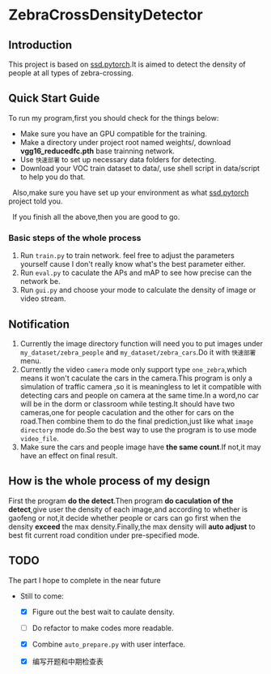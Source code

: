 # ZebraCrossDensityDetector

## Introduction
This project is based on [ssd.pytorch](https://github.com/amdegroot/ssd.pytorch).It is aimed to detect the density of people at all types of zebra-crossing.

## Quick Start Guide
To run my program,first you should check for the things below:
- Make sure you have an GPU compatible for the training.
- Make a directory under project root named weights/, download **vgg16_reducedfc.pth** base trainning network.
- Use `快速部署` to set up necessary data folders for detecting.
- Download your VOC train dataset to data/, use shell script in data/script to help you do that.

&nbsp;
Also,make sure you have set up your environment as what [ssd.pytorch](https://github.com/amdegroot/ssd.pytorch) project told you.

&nbsp;
If you finish all the above,then you are good to go.


### Basic steps of the whole process
1. Run `train.py` to train network. feel free to adjust the parameters yourself cause I don't really know what's the best parameter either.
2. Run `eval.py` to caculate the APs and mAP to see how precise can the network be.
3. Run `gui.py` and choose your mode to calculate the density of image or video stream.

## Notification
1. Currently the image directory function will need you to put images under `my_dataset/zebra_people` and `my_dataset/zebra_cars`.Do it with `快速部署` menu.
2. Currently the video `camera` mode only support type `one_zebra`,which means it won't caculate the cars in the camera.This program is only a simulation of traffic camera ,so it is meaningless to let it compatible with detecting cars and people on camera at the same time.In a word,no car will be in the dorm or classroom while testing.It should have two cameras,one for people caculation and the other for cars on the road.Then combine them to do the final prediction,just like what `image directory` mode do.So the best way to use the program is to use mode `video_file`.
3. Make sure the cars and people image have **the same count**.If not,it may have an effect on final result.

## How is the whole process of my design
First the program **do the detect**.Then program **do caculation of the detect**,give user the density of each image,and according to whether is gaofeng or not,it decide whether people or cars can go first when the density **exceed** the max density.Finally,the max density will **auto adjust** to best fit current road condition under pre-specified mode.

## TODO
The part I hope to complete in the near future
- Still to come:
  * [x] Figure out the best wait to caulate density.
  * [ ] Do refactor to make codes more readable.
  * [x] Combine `auto_prepare.py` with user interface.
  * [x] 编写开题和中期检查表



